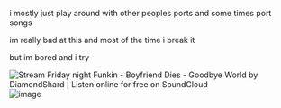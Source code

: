 i mostly just play around with other peoples ports and some times port songs

im really bad at this and most of the time i break it

but im bored and i try

<img src="https://i1.sndcdn.com/artworks-J7IJO7zzJ1ZozmHP-QfVSTw-t500x500.jpg" alt="Stream Friday night Funkin - Boyfriend Dies - Goodbye World by DiamondShard  | Listen online for free on SoundCloud"/>![image](https://user-images.githubusercontent.com/119700161/213749651-f1a345cf-8c89-4e37-b2be-f831f3f9a9d5.png)
